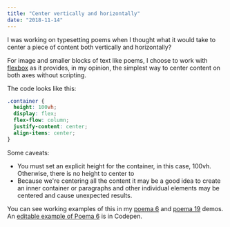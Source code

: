 ```yaml
---
title: "Center vertically and horizontally"
date: "2018-11-14"
---
```


I was working on typesetting poems when I thought what it would take to center a piece of content both vertically and horizontally?

For image and smaller blocks of text like poems, I choose to work with [flexbox](https://www.w3.org/TR/css-flexbox-1/) as it provides, in my opinion, the simplest way to center content on both axes without scripting.

The code looks like this:

```css
.container {
  height: 100vh;
  display: flex;
  flex-flow: column;
  justify-content: center;
  align-items: center;
}
```

Some caveats:

- You must set an explicit height for the container, in this case, 100vh. Otherwise, there is no height to center to
- Because we're centering all the content it may be a good idea to create an inner container or paragraphs and other individual elements may be centered and cause unexpected results.

You can see working examples of this in my [poema 6](https://web-layout-experiments.firebaseapp.com/demo26.html) and [poema 19](https://web-layout-experiments.firebaseapp.com/demo27.html) demos. An [editable example of Poema 6](https://codepen.io/caraya/pen/mzQjzV) is in Codepen.
